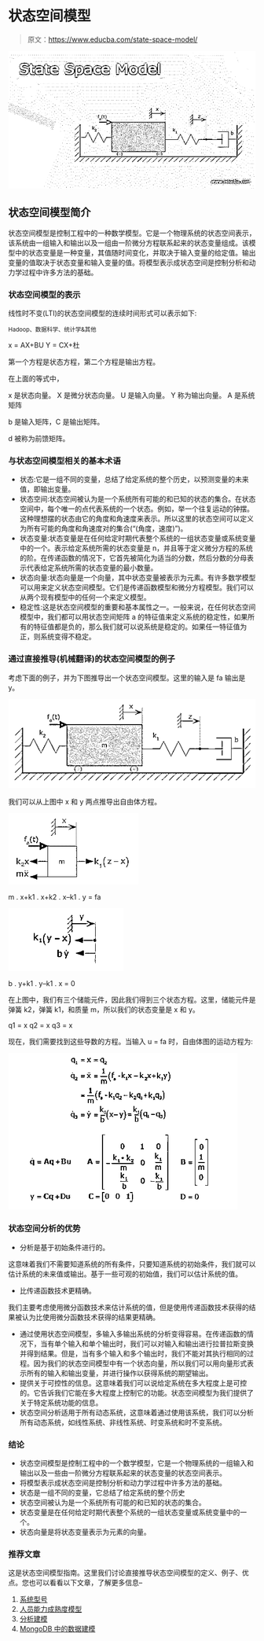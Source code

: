 # 状态空间模型

> 原文：<https://www.educba.com/state-space-model/>

![State Space Model](img/44715bd9313d2e1b1cfb82defa280ffc.png)



## 状态空间模型简介

状态空间模型是控制工程中的一种数学模型。它是一个物理系统的状态空间表示，该系统由一组输入和输出以及一组由一阶微分方程联系起来的状态变量组成。该模型中的状态变量是一种变量，其值随时间变化，并取决于输入变量的给定值。输出变量的值取决于状态变量和输入变量的值。将模型表示成状态空间是控制分析和动力学过程中许多方法的基础。

### 状态空间模型的表示

线性时不变(LTI)的状态空间模型的连续时间形式可以表示如下:

<small>Hadoop、数据科学、统计学&其他</small>

x = AX+BU
Y = CX+杜

第一个方程是状态方程，第二个方程是输出方程。

在上面的等式中，

x 是状态向量。
X 是微分状态向量。
U 是输入向量。
Y 称为输出向量。
A 是系统矩阵

b 是输入矩阵，C 是输出矩阵。

d 被称为前馈矩阵。

### 与状态空间模型相关的基本术语

*   状态:它是一组不同的变量，总结了给定系统的整个历史，以预测变量的未来值，即输出变量。
*   状态空间:状态空间被认为是一个系统所有可能的和已知的状态的集合。在状态空间中，每个唯一的点代表系统的一个状态。例如，举一个往复运动的钟摆。这种理想摆的状态由它的角度和角速度来表示。所以这里的状态空间可以定义为所有可能的角度和角速度对的集合(“(角度，速度)”)。
*   状态变量:状态变量是在任何给定时期代表整个系统的一组状态变量或系统变量中的一个。表示给定系统所需的状态变量是 n，并且等于定义微分方程的系统的阶。在传递函数的情况下，它首先被简化为适当的分数，然后分数的分母表示代表给定系统所需的状态变量的最小数量。
*   状态向量:状态向量是一个向量，其中状态变量被表示为元素。有许多数学模型可以用来定义状态空间模型。它们是传递函数模型和微分方程模型。我们可以从两个现有模型中的任何一个来定义模型。
*   稳定性:这是状态空间模型的重要和基本属性之一。一般来说，在任何状态空间模型中，我们都可以用状态空间矩阵 a 的特征值来定义系统的稳定性，如果所有的特征值都是负的，那么我们就可以说系统是稳定的。如果任一特征值为正，则系统变得不稳定。

### 通过直接推导(机械翻译)的状态空间模型的例子

考虑下面的例子，并为下图推导出一个状态空间模型。这里的输入是 fa 输出是 y。

![model](img/120c48cc833539187bb6362e9ef61189.png)



我们可以从上图中 x 和 y 两点推导出自由体方程。

![model 2](img/51115dacddce35682369d2e373df32bb.png)



m . x+k1 . x+k2 . x–k1 . y = fa

![image 8](img/af14cb7074223e1b27533a15662e0521.png)



b . y+k1 . y–k1 . x = 0

在上图中，我们有三个储能元件，因此我们得到三个状态方程。这里，储能元件是弹簧 k2，弹簧 k1，和质量 m，所以我们的状态变量是 x 和 y。

q1 = x
q2 = x
q3 = x

现在，我们需要找到这些导数的方程。当输入 u = fa 时，自由体图的运动方程为:

![model 3](img/553af8cb6f842115e27d52fe19f81241.png)



### 状态空间分析的优势

*   分析是基于初始条件进行的。

这意味着我们不需要知道系统的所有条件，只要知道系统的初始条件，我们就可以估计系统的未来值或输出。基于一些可观的初始值，我们可以估计系统的值。

*   比传递函数技术更精确。

我们主要考虑使用微分函数技术来估计系统的值，但是使用传递函数技术获得的结果被认为比使用微分函数技术获得的结果更精确。

*   通过使用状态空间模型，多输入多输出系统的分析变得容易。在传递函数的情况下，当有单个输入和单个输出时，我们可以对输入和输出进行拉普拉斯变换并得到结果。但是，当有多个输入和多个输出时，我们不能对其执行相同的过程。因为我们的状态空间模型中有一个状态向量，所以我们可以用向量形式表示所有的输入和输出变量，并进行操作以获得系统的期望输出。
*   提供关于可控性的信息。这意味着我们可以说给定系统在多大程度上是可控的。它告诉我们它能在多大程度上控制它的功能。状态空间模型为我们提供了关于特定系统功能的信息。
*   状态空间分析适用于所有动态系统，这意味着通过使用该系统，我们可以分析所有动态系统，如线性系统、非线性系统、时变系统和时不变系统。

### 结论

*   状态空间模型是控制工程中的一个数学模型，它是一个物理系统的一组输入和输出以及一些由一阶微分方程联系起来的状态变量的状态空间表示。
*   将模型表示成状态空间是控制分析和动力学过程中许多方法的基础。
*   状态是一组不同的变量，它总结了给定系统的整个历史
*   状态空间被认为是一个系统所有可能的和已知的状态的集合。
*   状态变量是在任何给定时期代表整个系统的一组状态变量或系统变量中的一个。
*   状态向量是将状态变量表示为元素的向量。

### 推荐文章

这是状态空间模型指南。这里我们讨论直接推导状态空间模型的定义、例子、优点。您也可以看看以下文章，了解更多信息–

1.  [系统型号](https://www.educba.com/system-models/)
2.  [人员能力成熟度模型](https://www.educba.com/people-capability-maturity-model/)
3.  [分析建模](https://www.educba.com/analysis-modeling/)
4.  [MongoDB 中的数据建模](https://www.educba.com/data-modeling-in-mongodb/)





